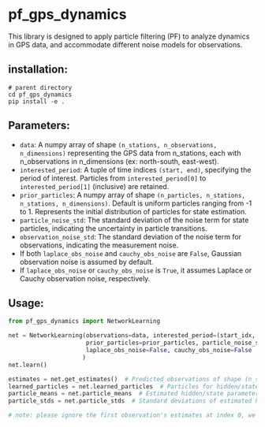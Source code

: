 # pf_gps_dynamics

This library is designed to apply particle filtering (PF) to analyze dynamics in GPS data, and accommodate different noise models for observations.

## installation:
```
# parent directory
cd pf_gps_dynamics
pip install -e .
```
## Parameters:

- `data`: A numpy array of shape `(n_stations, n_observations, n_dimensions)` representing the GPS data from n_stations, each with n_observations in n_dimensions (ex: north-south, east-west).
- `interested_period`: A tuple of time indices `(start, end)`, specifying the period of interest. Particles from `interested_period[0]` to `interested_period[1]` (inclusive) are retained.
- `prior_particles`: A numpy array of shape `(n_particles, n_stations, n_stations, n_dimensions)`. Default is uniform particles ranging from -1 to 1. Represents the initial distribution of particles for state estimation.
- `particle_noise_std`: The standard deviation of the noise term for state particles, indicating the uncertainty in particle transitions.
- `observation_noise_std`: The standard deviation of the noise term for observations, indicating the measurement noise.
- If both `laplace_obs_noise` and `cauchy_obs_noise` are `False`, Gaussian observation noise is assumed by default.
- If `laplace_obs_noise` or `cauchy_obs_noise` is `True`, it assumes Laplace or Cauchy observation noise, respectively.

## Usage:

```python
from pf_gps_dynamics import NetworkLearning

net = NetworkLearning(observations=data, interested_period=(start_idx, end_idx), n_particles=1000,
                      prior_particles=prior_particles, particle_noise_std=0.01, observation_noise_std=0.01,
                      laplace_obs_noise=False, cauchy_obs_noise=False
                     )
net.learn()

estimates = net.get_estimates()  # Predicted observations of shape (n_stations, n_observations, n_dimensions)
learned_particles = net.learned_particles  # Particles for hidden/state parameters of shape (interested_period_len, n_particles, n_stations, n_stations, n_dimensions)
particle_means = net.particle_means  # Estimated hidden/state parameters of shape (n_observations, n_stations, n_stations, n_dimensions)
particle_stds = net.particle_stds  # Standard deviations of estimated hidden/state parameters of shape (n_observations, n_stations, n_stations, n_dimensions)

# note: please ignore the first observation's estimates at index 0, we start the estimates at index 1.
